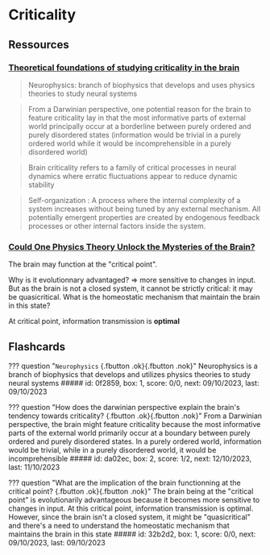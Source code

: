 # Criticality

## Ressources
### [Theoretical foundations of studying criticality in the brain](https://direct.mit.edu/netn/article/6/4/1148/112392/Theoretical-foundations-of-studying-criticality-in)

> Neurophysics: branch of biophysics that develops and uses physics theories to study neural systems

> From a Darwinian perspective, one potential reason for the brain to feature criticality lay in that the most informative parts of external world principally occur at a borderline between purely ordered and purely disordered states (information would be trivial in a purely ordered world while it would be incomprehensible in a purely disordered world)

> Brain criticality refers to a family of critical processes in neural dynamics where erratic fluctuations appear to reduce dynamic stability

> Self-organization : 	A process where the internal complexity of a system increases without being tuned by any external mechanism. All potentially emergent properties are created by endogenous feedback processes or other internal factors inside the system.

### [Could One Physics Theory Unlock the Mysteries of the Brain?](https://www.youtube.com/watch?v=hjGFp7lMi9A)

The brain may function at the "critical point".

Why is it evolutionnary advantaged? $\Rightarrow$ more sensitive to changes in input. But as the brain is not a closed system, it cannot be strictly critical: it may be quasicritical. What is the homeostatic mechanism that maintain the brain in this state?

At critical point, information transmission is **optimal**

## Flashcards
??? question "`Neurophysics` [](){.fbutton .ok}[](){.fbutton .nok}"
    Neurophysics is a branch of biophysics that develops and utilizes physics theories to study neural systems
    ##### id: 0f2859, box: 1, score: 0/0, next: 09/10/2023, last: 09/10/2023

??? question "How does the darwinian perspective explain the brain's tendency towards criticality? [](){.fbutton .ok}[](){.fbutton .nok}"
    From a Darwinian perspective, the brain might feature criticality because the most informative parts of the external world primarily occur at a boundary between purely ordered and purely disordered states. In a purely ordered world, information would be trivial, while in a purely disordered world, it would be incomprehensible
    ##### id: da02ec, box: 2, score: 1/2, next: 12/10/2023, last: 11/10/2023

??? question "What are the implication of the brain functionning at the critical point? [](){.fbutton .ok}[](){.fbutton .nok}"
    The brain being at the "critical point" is evolutionarily advantageous because it becomes more sensitive to changes in input. At this critical point, information transmission is optimal. However, since the brain isn't a closed system, it might be "quasicritical" and there's a need to understand the homeostatic mechanism that maintains the brain in this state
    ##### id: 32b2d2, box: 1, score: 0/0, next: 09/10/2023, last: 09/10/2023